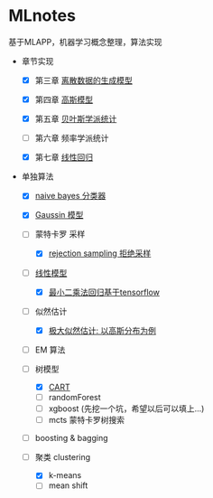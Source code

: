 # MLnotes
基于MLAPP，机器学习概念整理，算法实现


- 章节实现
  - [x] 第三章 [离散数据的生成模型](./chapters/chapter_3)
  - [x] 第四章 [高斯模型](./chapters/chapter_4)
  - [x] 第五章 [贝叶斯学派统计](./chapters/chapter_5)
  - [ ] 第六章 频率学派统计
  - [x] 第七章 [线性回归](./chapters/chapter_7)


- 单独算法  

  - [x] [naive bayes 分类器](./algorithms/naive_bayes_clf)

  - [x] [Gaussin 模型](./algorithms/Gaussin_models)

  - [ ] 蒙特卡罗 采样
    - [x] [rejection sampling 拒绝采样](./algorithms/MC_sampling/MC_rej_sampling.py)

  - [ ] [线性模型](./algorithms/linear_models)

    - [x] [最小二乘法回归基于tensorflow](./algorithms/linear_models/linear_reg_ls.py)

  - [ ] 似然估计

    - [x] [极大似然估计: 以高斯分布为例](./algorithms/MLE_MAP/mle.py)

  - [ ] EM 算法

  - [ ] 树模型

     - [x] [CART](./algorithms/tree_based_model/cart.py)
     - [ ] randomForest
     - [ ] xgboost (先挖一个坑，希望以后可以填上...)
     - [ ] mcts 蒙特卡罗树搜索

  - [ ] boosting & bagging

  - [ ] 聚类 clustering
    - [x] k-means
    - [ ] mean shift
